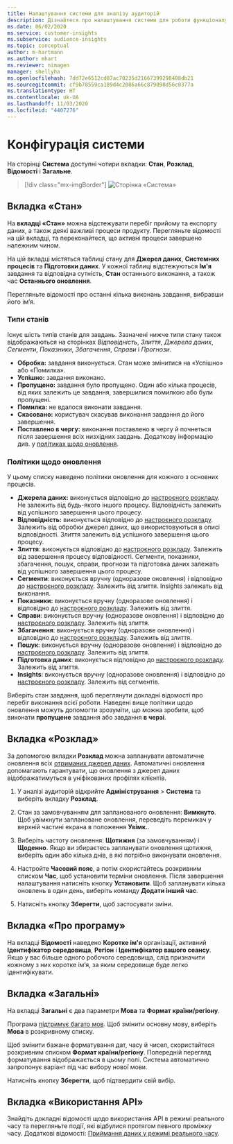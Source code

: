 ```yaml
---
title: Налаштування системи для аналізу аудиторій
description: Дізнайтеся про налаштування системи для роботи функціоналу аналізу аудиторій в Dynamics 365 Customer Insights.
ms.date: 06/02/2020
ms.service: customer-insights
ms.subservice: audience-insights
ms.topic: conceptual
author: m-hartmann
ms.author: mhart
ms.reviewer: nimagen
manager: shellyha
ms.openlocfilehash: 7dd72e6512cd87ac70235d21667399298408db21
ms.sourcegitcommit: cf9b78559ca189d4c2086a66c879098d56c0377a
ms.translationtype: HT
ms.contentlocale: uk-UA
ms.lasthandoff: 11/03/2020
ms.locfileid: "4407276"
---
```

# <a name="system-configuration"></a>Конфігурація системи

На сторінці **Система** доступні чотири вкладки: **Стан**, **Розклад**, **Відомості** і **Загальне**.

> [!div class="mx-imgBorder"]
> ![Сторінка «Система»](media/system-tabs.png "Сторінка «Система»")

## <a name="status-tab"></a>Вкладка «Стан»

На **вкладці «Стан»** можна відстежувати перебіг прийому та експорту даних, а також деякі важливі процеси продукту. Перегляньте відомості на цій вкладці, та переконайтеся, що активні процеси завершено належним чином.

На цій вкладці містяться таблиці стану для **Джерел даних**, **Системних процесів** та **Підготовки даних**. У кожної таблиці відстежуються **Ім'я** завдання та відповідна сутність, **Стан** останнього виконання, а також час **Останнього оновлення**.

Перегляньте відомості про останні кілька виконань завдання, вибравши його ім’я.

### <a name="status-types"></a>Типи станів

Існує шість типів станів для завдань. Зазначені нижче типи стану також відображаються на сторінках *Відповідність*, *Злиття*, *Джерела даних*, *Сегменти*, *Показники*, *Збагачення*, *Справи* і *Прогнози*.

- **Обробка:** завдання виконується. Стан може змінитися на «Успішно» або «Помилка».
- **Успішно:** завдання виконано.
- **Пропущено:** завдання було пропущено. Один або кілька процесів, від яких залежить це завдання, завершилися помилкою або були пропущені.
- **Помилка:** не вдалося виконати завдання.
- **Скасовано:** користувач скасував виконання завдання до його завершення.
- **Поставлено в чергу:** виконання поставлено в чергу й почнеться після завершення всіх низхідних завдань. Додаткову інформацію див. у [політиках щодо оновлення](#refresh-policies).

### <a name="refresh-policies"></a>Політики щодо оновлення

У цьому списку наведено політики оновлення для кожного з основних процесів.

- **Джерела даних:** виконується відповідно до [настроєного розкладу](#schedule-tab). Не залежить від будь-якого іншого процесу. Відповідність залежить від успішного завершення цього процесу.
- **Відповідність:** виконується відповідно до [настроєного розкладу](#schedule-tab). Залежить від обробки джерел даних, що використовуються в описі відповідності. Злиття залежить від успішного завершення цього процесу.
- **Злиття**: виконується відповідно до [настроєного розкладу](#schedule-tab). Залежить від завершення процесу відповідності. Сегменти, показники, збагачення, пошук, справи, прогнози та підготовка даних залежать від успішного завершення цього процесу.
- **Сегменти**: виконується вручну (одноразове оновлення) і відповідно до [настроєного розкладу](#schedule-tab). Залежить від злиття. Insights залежать від виконання.
- **Показники:** виконується вручну (одноразове оновлення) і відповідно до [настроєного розкладу](#schedule-tab). Залежить від злиття.
- **Справи**: виконується вручну (одноразове оновлення) і відповідно до [настроєного розкладу](#schedule-tab). Залежить від злиття.
- **Збагачення**: виконується вручну (одноразове оновлення) і відповідно до [настроєного розкладу](#schedule-tab). Залежить від злиття.
- **Пошук**: виконується вручну (одноразове оновлення) і відповідно до [настроєного розкладу](#schedule-tab). Залежить від злиття.
- **Підготовка даних**: виконується відповідно до [настроєного розкладу](#schedule-tab). Залежить від злиття.
- **Insights**: виконується вручну (одноразове оновлення) і відповідно до [настроєного розкладу](#schedule-tab). Залежить від сегментів.

Виберіть стан завдання, щоб переглянути докладні відомості про перебіг виконання всієї роботи. Наведені вище політики щодо оновлення можуть допомогти зрозуміти, що можна зробити, щоб виконати **пропущене** завдання або завдання **в черзі**.

## <a name="schedule-tab"></a>Вкладка «Розклад»

За допомогою вкладки **Розклад** можна запланувати автоматичне оновлення всіх [отриманих джерел даних](data-sources.md). Автоматичні оновлення допомагають гарантувати, що оновлення з джерел даних відображатимуться в уніфікованих профілях клієнтів.

1. У аналізі аудиторій відкрийте **Адміністрування** > **Система** та виберіть вкладку **Розклад**.

2. Стан за замовчуванням для запланованого оновлення: **Вимкнуто**. Щоб увімкнути заплановане оновлення, переведіть перемикач у верхній частині екрана в положення **Увімк.**.

3. Виберіть частоту оновлення: **Щотижня** (за замовчуванням) і **Щоденно**. Якщо ви збираєтесь запланувати оновлення щотижня, виберіть один або кілька днів, в які потрібно виконувати оновлення.

4. Настройте **Часовий пояс**, а потім скористайтесь розкривним списком **Час**, щоб установити терміни оновлення. Після завершення налаштування натисніть кнопку **Установити**. Щоб запланувати кілька оновлень в один день, виберіть команду **Додати інший час**.

5. Натисніть кнопку **Зберегти**, щоб застосувати зміни.

## <a name="about-tab"></a>Вкладка «Про програму»

На вкладці **Відомості** наведено **Коротке ім'я** організації, активний **Ідентифікатор середовища**, **Регіон** і **Ідентифікатор вашого сеансу**. Якщо у вас більше одного робочого середовища, слід призначити кожному з них коротке ім’я, за яким середовище буде легко ідентифікувати.

## <a name="general-tab"></a>Вкладка «Загальні»

На вкладці **Загальні** є два параметри **Мова** та **Формат країни/регіону**.

Програма [підтримує багато мов](supported-languages.md). Щоб змінити основну мову, виберіть **Мова** в розкривному списку.

Щоб змінити бажане форматування дат, часу й чисел, скористайтеся розкривним списком **Формат країни/регіону**. Попередній перегляд форматування відображається в цьому полі. Система автоматично запропонує варіант під час вибору нової мови.

Натисніть кнопку **Зберегти**, щоб підтвердити свій вибір.

## <a name="api-usage-tab"></a>Вкладка «Використання API»

Знайдіть докладні відомості щодо використання API в режимі реального часу та перегляньте події, які відбулися протягом певного проміжку часу. Додаткові відомості: [Приймання даних у режимі реального часу](real-time-data-ingestion.md).
